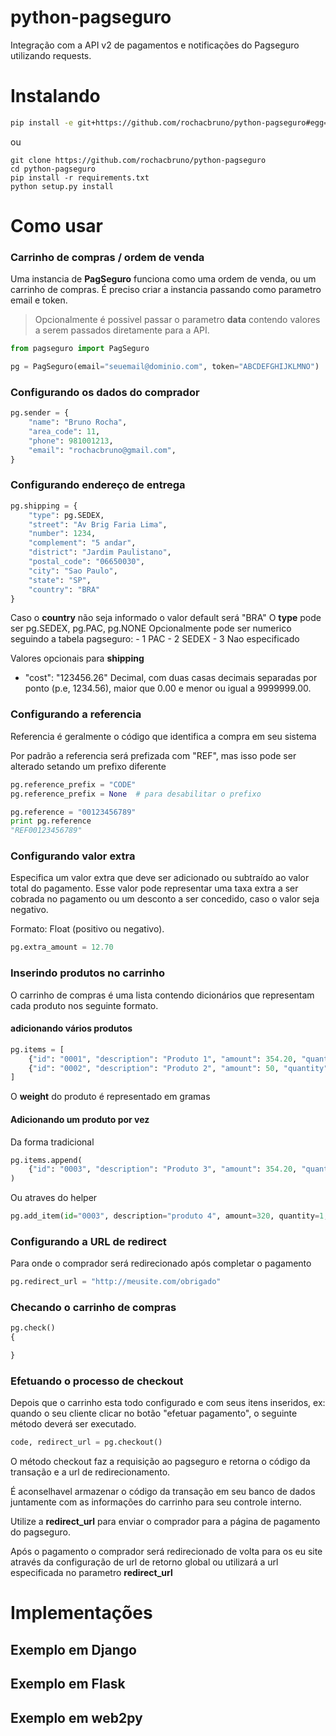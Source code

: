python-pagseguro
================

Integração com a API v2 de pagamentos e notificações do Pagseguro utilizando requests.

Instalando
==========================
```bash
pip install -e git+https://github.com/rochacbruno/python-pagseguro#egg=pagseguro
```

ou

```
git clone https://github.com/rochacbruno/python-pagseguro
cd python-pagseguro
pip install -r requirements.txt
python setup.py install
```

Como usar
=========

### Carrinho de compras / ordem de venda

Uma instancia de **PagSeguro** funciona como uma ordem de venda, ou um carrinho de compras. É preciso criar a instancia passando como parametro email e token.

> Opcionalmente é possivel passar o parametro **data** contendo valores a serem passados diretamente para a API.

```python
from pagseguro import PagSeguro

pg = PagSeguro(email="seuemail@dominio.com", token="ABCDEFGHIJKLMNO")
```

### Configurando os dados do comprador

```python
pg.sender = {
    "name": "Bruno Rocha",
    "area_code": 11,
    "phone": 981001213,
    "email": "rochacbruno@gmail.com",
}
```

### Configurando endereço de entrega
```python
pg.shipping = {
    "type": pg.SEDEX,
    "street": "Av Brig Faria Lima",
    "number": 1234,
    "complement": "5 andar",
    "district": "Jardim Paulistano",
    "postal_code": "06650030",
    "city": "Sao Paulo",
    "state": "SP",
    "country": "BRA"
}
```

Caso o **country** não seja informado o valor default será "BRA"
O **type** pode ser pg.SEDEX, pg.PAC, pg.NONE
Opcionalmente pode ser numerico seguindo a tabela pagseguro:
    - 1 PAC
    - 2 SEDEX
    - 3 Nao especificado

Valores opcionais para **shipping**
- "cost": "123456.26"
    Decimal, com duas casas decimais separadas por ponto (p.e, 1234.56), maior que 0.00 e menor ou igual a 9999999.00.


### Configurando a referencia

Referencia é geralmente o código que identifica a compra em seu sistema

Por padrão a referencia será prefizada com "REF", mas isso pode ser alterado setando um prefixo diferente

```python
pg.reference_prefix = "CODE"
pg.reference_prefix = None  # para desabilitar o prefixo
```

```python
pg.reference = "00123456789"
print pg.reference
"REF00123456789"
```

### Configurando valor extra

Especifica um valor extra que deve ser adicionado ou subtraído ao valor total do pagamento. Esse valor pode representar uma taxa extra a ser cobrada no pagamento ou um desconto a ser concedido, caso o valor seja negativo.

Formato: Float (positivo ou negativo).

```python
pg.extra_amount = 12.70
```

### Inserindo produtos no carrinho

O carrinho de compras é uma lista contendo dicionários que representam cada produto nos seguinte formato.

#### adicionando vários produtos

```python
pg.items = [
    {"id": "0001", "description": "Produto 1", "amount": 354.20, "quantity": 2, "weight": 200},
    {"id": "0002", "description": "Produto 2", "amount": 50, "quantity": 1, "weight": 1000}
]
```

O **weight** do produto é representado em gramas

#### Adicionando um produto por vez

Da forma tradicional

```python
pg.items.append(
    {"id": "0003", "description": "Produto 3", "amount": 354.20, "quantity": 2, "weight": 200},
)
```

Ou atraves do helper

```python
pg.add_item(id="0003", description="produto 4", amount=320, quantity=1, weight=2500)
```

### Configurando a URL de redirect

Para onde o comprador será redirecionado após completar o pagamento

```python
pg.redirect_url = "http://meusite.com/obrigado"
```

### Checando o carrinho de compras

```python
pg.check()
{

}
```

### Efetuando o processo de checkout

Depois que o carrinho esta todo configurado e com seus itens inseridos, ex: quando o seu cliente clicar no botão "efetuar pagamento", o seguinte método deverá ser executado.

```python
code, redirect_url = pg.checkout()
```

O método checkout faz a requisição ao pagseguro e retorna o código da transação e a url de redirecionamento.

É aconselhavel armazenar o código da transação em seu banco de dados juntamente com as informações do carrinho para seu controle interno.

Utilize a **redirect_url** para enviar o comprador para a página de pagamento do pagseguro.

Após o pagamento o comprador será redirecionado de volta para os eu site através da configuração de url de retorno global ou utilizará a url especificada no parametro **redirect_url**

# Implementações

## Exemplo em Django

## Exemplo em Flask

## Exemplo em web2py